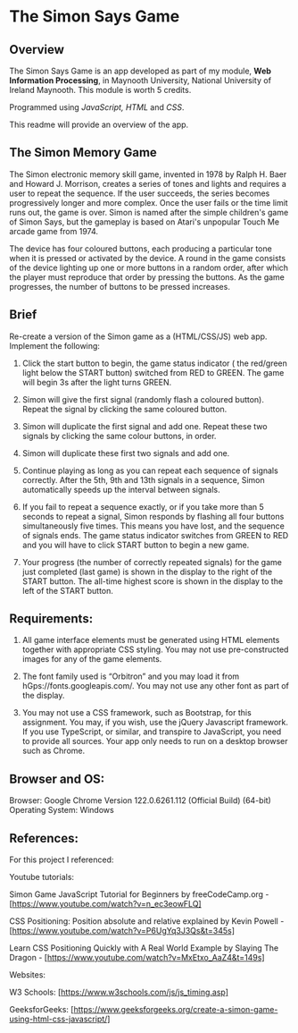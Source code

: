 # **The Simon Says Game**
## **Overview**

The Simon Says Game is an app developed as part of my module, **Web Information Processing**, in Maynooth University, National University of Ireland Maynooth. 
This module is worth 5 credits. 

Programmed using *JavaScript, HTML* and  *CSS*.

This readme will provide an overview of the app. 


## **The Simon Memory Game**

The Simon electronic memory skill game, invented in 1978 by Ralph H. Baer and Howard J. Morrison,
creates a series of tones and lights and requires a user to repeat the sequence. If the user succeeds,
the series becomes progressively longer and more complex. Once the user fails or the time limit runs
out, the game is over. Simon is named after the simple children's game of Simon Says, but the
gameplay is based on Atari's unpopular Touch Me arcade game from 1974.

The device has four coloured buttons, each producing a particular tone when it is pressed or
activated by the device. A round in the game consists of the device lighting up one or more buttons
in a random order, after which the player must reproduce that order by pressing the buttons. As the
game progresses, the number of buttons to be pressed increases.

## **Brief**

Re-create a version of the Simon game as a (HTML/CSS/JS) web app. Implement the following: 

1. Click the start button to begin, the game status indicator ( the red/green light below the START button) 
switched from RED to GREEN. The game will begin 3s after the light turns GREEN.

2. Simon will give the first signal (randomly flash a coloured button). Repeat the signal by clicking the same coloured button.

3. Simon will duplicate the first signal and add one. Repeat these two signals by clicking the same colour buttons, in order.

4. Simon will duplicate these first two signals and add one.

5. Continue playing as long as you can repeat each sequence of signals correctly. After the 5th, 9th and 13th signals in
a sequence, Simon automatically speeds up the interval between signals.

6. If you fail to repeat a sequence exactly, or if you take more than 5 seconds to repeat a signal, Simon responds by flashing
all four buttons simultaneously five times. This means you have lost, and the sequence of signals ends. The game status indicator
switches from GREEN to RED and you will have to click START button to begin a new game.

7. Your progress (the number of correctly repeated signals) for the game just completed (last game) is shown in the display to the 
right of the START button. The all-time highest score is shown in the display to the left of the START button. 


## **Requirements:** 

1. All game interface elements must be generated using HTML elements together with appropriate
CSS styling. You may not use pre-constructed images for any of the game elements.

2. The font family used is “Orbitron” and you may load it from hGps://fonts.googleapis.com/. You
may not use any other font as part of the display.

3. You may not use a CSS framework, such as Bootstrap, for this assignment. You may, if you wish,
use the jQuery Javascript framework. If you use TypeScript, or similar, and transpire to JavaScript,
you need to provide all sources. Your app only needs to run on a desktop browser such as Chrome.

## **Browser and OS:**

Browser: Google Chrome Version 122.0.6261.112 (Official Build) (64-bit)
Operating System: Windows


## **References:** 

For this project I referenced:

Youtube tutorials: 

Simon Game JavaScript Tutorial for Beginners by freeCodeCamp.org - [https://www.youtube.com/watch?v=n_ec3eowFLQ] 

CSS Positioning: Position absolute and relative explained by Kevin Powell - [https://www.youtube.com/watch?v=P6UgYq3J3Qs&t=345s]

Learn CSS Positioning Quickly with A Real World Example by Slaying The Dragon - [https://www.youtube.com/watch?v=MxEtxo_AaZ4&t=149s]

Websites:

W3 Schools: [https://www.w3schools.com/js/js_timing.asp] 

GeeksforGeeks: [https://www.geeksforgeeks.org/create-a-simon-game-using-html-css-javascript/]




